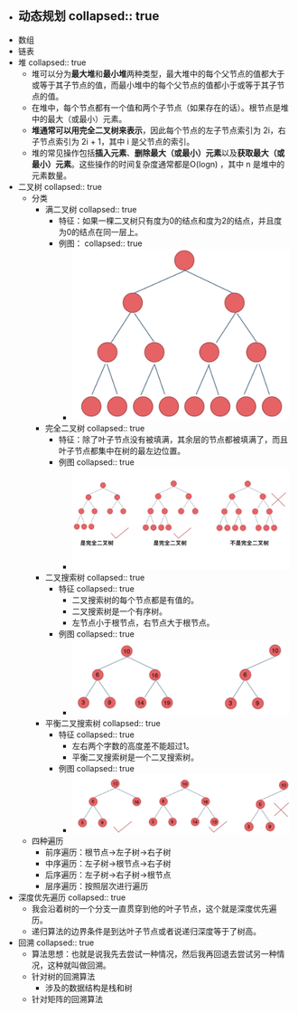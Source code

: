 - 动态规划
  collapsed:: true
	-
- 数组
- 链表
- 堆
  collapsed:: true
	- 堆可以分为**最大堆**和**最小堆**两种类型，最大堆中的每个父节点的值都大于或等于其子节点的值，而最小堆中的每个父节点的值都小于或等于其子节点的值。
	- 在堆中，每个节点都有一个值和两个子节点（如果存在的话）。根节点是堆中的最大（或最小）元素。
	- **堆通常可以用完全二叉树来表示**，因此每个节点的左子节点索引为 2i，右子节点索引为 2i + 1，其中 i 是父节点的索引。
	- 堆的常见操作包括**插入元素**、**删除最大（或最小）元素**以及**获取最大（或最小）元素**。这些操作的时间复杂度通常都是O(logn) ，其中 n 是堆中的元素数量。
- 二叉树
  collapsed:: true
	- 分类
		- 满二叉树
		  collapsed:: true
			- 特征：如果一棵二叉树只有度为0的结点和度为2的结点，并且度为0的结点在同一层上。
			- 例图：
			  collapsed:: true
				- ![满二叉树.png](../assets/满二叉树_1713101135945_0.png)
		- 完全二叉树
		  collapsed:: true
			- 特征：除了叶子节点没有被填满，其余层的节点都被填满了，而且叶子节点都集中在树的最左边位置。
			- 例图
			  collapsed:: true
				- ![完全二叉树.png](../assets/完全二叉树_1713101180069_0.png)
		- 二叉搜索树
		  collapsed:: true
			- 特征
			  collapsed:: true
				- 二叉搜索树的每个节点都是有值的。
				- 二叉搜索树是一个有序树。
				- 左节点小于根节点，右节点大于根节点。
			- 例图
			  collapsed:: true
				- ![二叉搜索树.png](../assets/二叉搜索树_1713101298758_0.png)
		- 平衡二叉搜索树
		  collapsed:: true
			- 特征
			  collapsed:: true
				- 左右两个字数的高度差不能超过1。
				- 平衡二叉搜索树是一个二叉搜索树。
			- 例图
			  collapsed:: true
				- ![平衡二叉搜索树.png](../assets/平衡二叉搜索树_1713101478665_0.png)
	- 四种遍历
		- 前序遍历：根节点->左子树->右子树
		- 中序遍历：左子树->根节点->右子树
		- 后序遍历：左子树->右子树->根节点
		- 层序遍历：按照层次进行遍历
- 深度优先遍历
  collapsed:: true
	- 我会沿着树的一个分支一直贯穿到他的叶子节点，这个就是深度优先遍历。
	- 递归算法的边界条件是到达叶子节点或者说递归深度等于了树高。
- 回溯
  collapsed:: true
	- 算法思想：也就是说我先去尝试一种情况，然后我再回退去尝试另一种情况，这种就叫做回溯。
	- 针对树的回溯算法
		- 涉及的数据结构是栈和树
	- 针对矩阵的回溯算法